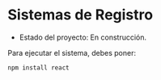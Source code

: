 <h1> Sistemas de Registro</h1>

- Estado del proyecto: En construcción.

Para ejecutar el sistema, debes poner:

```npm install react```
